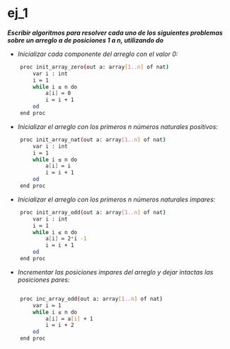# ej_1

***Escribir algoritmos para resolver cada uno de los siguientes problemas sobre un arreglo a de posiciones 1 a n, utilizando do***

- *Inicializar cada componente del arreglo con el valor 0:*

```sh
	proc init_array_zero(out a: array[1..n] of nat) 
		var i : int
		i ≔ 1
		while i ≤ n do
			a[i] ≔ 0
			i ≔ i + 1
		od 
	end proc
```


- *Inicializar el arreglo con los primeros n números naturales positivos:*

```sh
	proc init_array_nat(out a: array[1..n] of nat)
		var i : int
		i ≔ 1
		while i ≤ n do
			a[i] ≔ i
			i ≔ i + 1
		od 
	end proc
```

- *Inicializar el arreglo con los primeros n números naturales impares:*


```sh
	proc init_array_odd(out a: array[1..n] of nat)
		var i : int
		i ≔ 1
		while i ≤ n do
			a[i] ≔ 2*i -1
			i ≔ i + 1
		od 
	end proc
```

- *Incrementar las posiciones impares del arreglo y dejar intactas las posiciones pares:*

```sh 

	proc inc_array_odd(out a: array[1..n] of nat)
		var i ≔ 1
		while i ≤ n do
			a[i] ≔ a[i] + 1
			i ≔ i + 2 
		od 
	end proc
```
